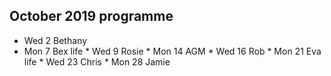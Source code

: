 ## October 2019 programme

* Wed 2 Bethany
* Mon 7 Bex life‬
‪* Wed 9 Rosie‬
‪* Mon 14 AGM‬
‪* Wed 16 Rob‬
‪* Mon 21 Eva life‬
‪* Wed 23 Chris‬
‪* Mon 28 Jamie